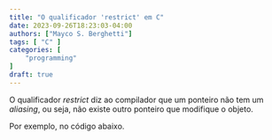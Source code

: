 ```yaml
---
title: "O qualificador 'restrict' em C"
date: 2023-09-26T18:23:03-04:00
authors: ["Mayco S. Berghetti"]
tags: [ "C" ]
categories: [
    "programming"
]
draft: true
---
```


O qualificador *restrict* diz ao compilador que um ponteiro não tem um *aliasing*, ou seja, não existe outro ponteiro que modifique o objeto.

Por exemplo, no código abaixo.
<!--stackedit_data:
eyJoaXN0b3J5IjpbLTYwMTY2OTY5NCwxMDcxNzk4MjA5LDU0OT
AwNzA4MiwtNTExMzcyNDkyLDU0OTE5MDAxNCwxOTI4NTU3OTY4
LDUwNTk2MjM0LDczMDk5ODExNl19
-->